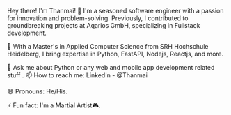 Hey there! I'm Thanmai! 👋 I'm a seasoned software engineer with a passion for innovation and problem-solving. Previously, I contributed to groundbreaking projects at Aqarios GmbH, specializing in Fullstack development. 

👯 With a Master's in Applied Computer Science from SRH Hochschule Heidelberg, I bring expertise in Python, FastAPI, Nodejs, Reactjs, and more. 

💬 Ask me about Python or any web and mobile app development related stuff
.
📫 How to reach me: LinkedIn - @Thanmai 

😄 Pronouns: He/His.

⚡ Fun fact: I'm a Martial Artist🎮.
